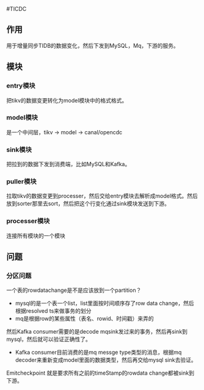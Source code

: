 #TICDC

## 作用

用于增量同步TIDB的数据变化，然后下发到MySQL，Mq，下游的服务。

## 模块

### entry模块

把tikv的数据变更转化为model模块中的格式格式。

### model模块

是一个中间层，tikv -> model -> canal/opencdc

### sink模块

把拉到的数据下发到消费端，比如MySQL和Kafka。

### puller模块

拉取tikv的数据变更到processer，然后交给entry模块去解析成model格式。然后放到sorter那里去sort，然后把这个行变化通过sink模块发送到下游。

### processer模块

连接所有模块的一个模块



## 问题

### 分区问题

一个表的rowdatachange是不是应该放到一个partition？  

- mysql的是一个表一个list，list里面按时间顺序存了row data change，然后根据resolved ts来做事务的划分
- mq是根据row的某些属性（表名、rowid、时间戳）来弄的

然后Kafka consumer需要的是decode mqsink发过来的事务，然后再sink到mysql，然后就可以验证正确性了。

- Kafka consumer目前消费的是mq messge type类型的消息，根据mq decoder来重新变成model里面的数据类型，然后再交给mysql sink去验证。



Emitcheckpoint 就是要求所有之前的timeStamp的rowdata change都被sink到下游。

